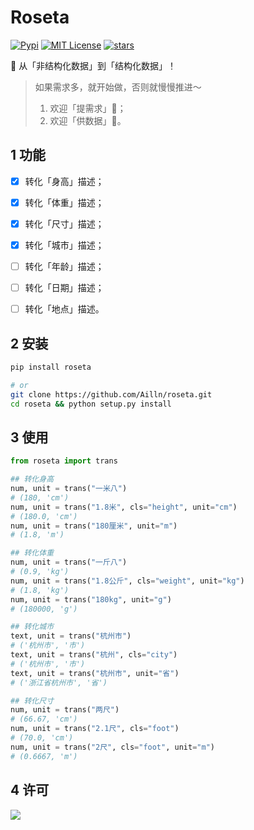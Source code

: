 # Roseta

[![Pypi](https://img.shields.io/pypi/v/roseta.svg)](https://pypi.org/project/roseta/)
[![MIT License](https://img.shields.io/badge/license-MIT-green.svg)](https://github.com/Ailln/roseta/blob/master/LICENSE)
[![stars](https://img.shields.io/github/stars/Ailln/roseta.svg)](https://github.com/Ailln/roseta/stargazers)

🧪 从「非结构化数据」到「结构化数据」！

> 如果需求多，就开始做，否则就慢慢推进～
> 1. 欢迎「提需求」🎉；
> 2. 欢迎「供数据」🎉。

## 1 功能

- [x] 转化「身高」描述；
- [x] 转化「体重」描述；
- [x] 转化「尺寸」描述；
- [x] 转化「城市」描述；
- [ ] 转化「年龄」描述；
- [ ] 转化「日期」描述；
- [ ] 转化「地点」描述。


## 2 安装

```bash
pip install roseta

# or
git clone https://github.com/Ailln/roseta.git
cd roseta && python setup.py install
```

## 3 使用

```python
from roseta import trans

## 转化身高
num, unit = trans("一米八")
# (180, 'cm')
num, unit = trans("1.8米", cls="height", unit="cm")
# (180.0, 'cm')
num, unit = trans("180厘米", unit="m")
# (1.8, 'm')

## 转化体重
num, unit = trans("一斤八")
# (0.9, 'kg')
num, unit = trans("1.8公斤", cls="weight", unit="kg")
# (1.8, 'kg')
num, unit = trans("180kg", unit="g")
# (180000, 'g')

## 转化城市
text, unit = trans("杭州市")
# ('杭州市', '市')
text, unit = trans("杭州", cls="city")
# ('杭州市', '市')
text, unit = trans("杭州市", unit="省")
# ('浙江省杭州市', '省')

## 转化尺寸
num, unit = trans("两尺")
# (66.67, 'cm')
num, unit = trans("2.1尺", cls="foot")
# (70.0, 'cm')
num, unit = trans("2尺", cls="foot", unit="m")
# (0.6667, 'm')
```

## 4 许可

[![](https://award.dovolopor.com?lt=License&rt=MIT&rbc=green)](./LICENSE)
